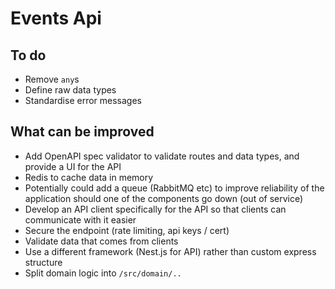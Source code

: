# Events Api

## To do

- Remove `any`s
- Define raw data types
- Standardise error messages

## What can be improved

- Add OpenAPI spec validator to validate routes and data types, and provide a UI for the API
- Redis to cache data in memory
- Potentially could add a queue (RabbitMQ etc) to improve reliability of the application should one of the components go down (out of service)
- Develop an API client specifically for the API so that clients can communicate with it easier
- Secure the endpoint (rate limiting, api keys / cert)
- Validate data that comes from clients
- Use a different framework (Nest.js for API) rather than custom express structure
- Split domain logic into `/src/domain/..`
